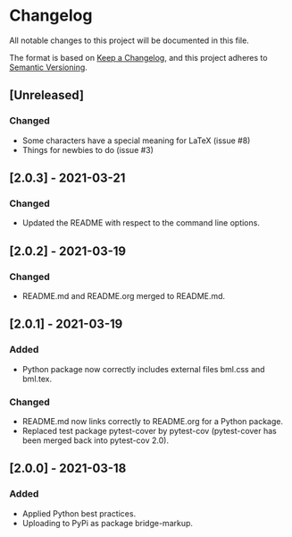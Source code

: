 # Changelog

All notable changes to this project will be documented in this file.

The format is based on [Keep a Changelog](https://keepachangelog.com/en/1.0.0/),
and this project adheres to [Semantic Versioning](https://semver.org/spec/v2.0.0.html).

## [Unreleased]

### Changed
  - Some characters have a special meaning for LaTeX (issue #8)
  - Things for newbies to do (issue #3)

## [2.0.3] - 2021-03-21

### Changed

  - Updated the README with respect to the command line options.

## [2.0.2] - 2021-03-19

### Changed

  - README.md and README.org merged to README.md.

## [2.0.1] - 2021-03-19

### Added

  - Python package now correctly includes external files bml.css and bml.tex.

### Changed

  - README.md now links correctly to README.org for a Python package.
  - Replaced test package pytest-cover by pytest-cov (pytest-cover has been merged back into pytest-cov 2.0).

## [2.0.0] - 2021-03-18

### Added

  - Applied Python best practices.
  - Uploading to PyPi as package bridge-markup.

